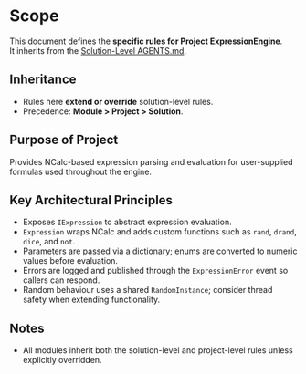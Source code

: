 # Scope

This document defines the **specific rules for Project ExpressionEngine**.  
It inherits from the [Solution-Level AGENTS.md](../AGENTS.md).

## Inheritance

* Rules here **extend or override** solution-level rules.
* Precedence: **Module > Project > Solution**.

## Purpose of Project
Provides NCalc-based expression parsing and evaluation for user-supplied formulas used throughout the engine.

## Key Architectural Principles
* Exposes `IExpression` to abstract expression evaluation.
* `Expression` wraps NCalc and adds custom functions such as `rand`, `drand`, `dice`, and `not`.
* Parameters are passed via a dictionary; enums are converted to numeric values before evaluation.
* Errors are logged and published through the `ExpressionError` event so callers can respond.
* Random behaviour uses a shared `RandomInstance`; consider thread safety when extending functionality.

## Notes

* All modules inherit both the solution-level and project-level rules unless explicitly overridden.
